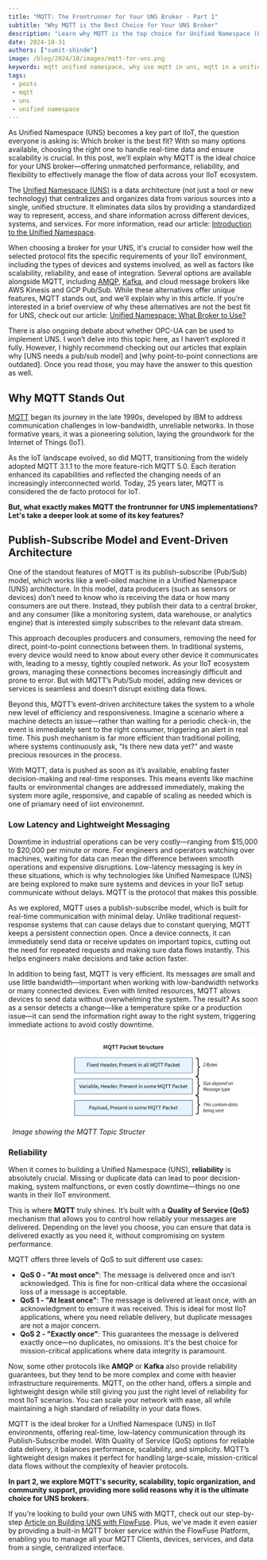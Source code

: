 ```yaml
---
title: "MQTT: The Frontrunner for Your UNS Broker - Part 1" 
subtitle: "Why MQTT is the Best Choice for Your UNS Broker"
description: "Learn why MQTT is the top choice for Unified Namespace (UNS) brokers and explore the ideal platform that simplifies the connection of devices and services while providing a reliable MQTT broker service."
date: 2024-10-31
authors: ["sumit-shinde"]
image: /blog/2024/10/images/mqtt-for-uns.png
keywords: mqtt unified namespace, why use mqtt in uns, mqtt in a unified namespace, mqtt data modeling UNS, best protocols for UNS IoT, implementing UNS with MQTT, unified namespace protocols
tags: 
 - posts
 - mqtt
 - uns
 - unified namespace
---
```


As Unified Namespace (UNS) becomes a key part of IIoT, the question everyone is asking is: Which broker is the best fit? With so many options available, choosing the right one to handle real-time data and ensure scalability is crucial. In this post, we’ll explain why MQTT is the ideal choice for your UNS broker—offering unmatched performance, reliability, and flexibility to effectively manage the flow of data across your IIoT ecosystem.

<!--more-->

The [Unified Namespace (UNS)](/solutions/uns/) is a data architecture (not just a tool or new technology) that centralizes and organizes data from various sources into a single, unified structure. It eliminates data silos by providing a standardized way to represent, access, and share information across different devices, systems, and services. For more information, read our article: [Introduction to the Unified Namespace](/blog/2023/12/introduction-to-unified-namespace/).

When choosing a broker for your UNS, it's crucial to consider how well the selected protocol fits the specific requirements of your IIoT environment, including the types of devices and systems involved, as well as factors like scalability, reliability, and ease of integration. Several options are available alongside MQTT, including [AMQP](/node-red/protocol/amqp/), [Kafka](/blog/2024/03/using-kafka-with-node-red/), and cloud message brokers like AWS Kinesis and GCP Pub/Sub. While these alternatives offer unique features, MQTT stands out, and we’ll explain why in this article. If you’re interested in a brief overview of why these alternatives are not the best fit for UNS, check out our article: [Unified Namespace: What Broker to Use?](https://flowfuse.com/blog/2024/01/unified-namespace-what-broker/)

There is also ongoing debate about whether OPC-UA can be used to implement UNS. I won’t delve into this topic here, as I haven’t explored it fully. However, I highly recommend checking out our articles that explain why [UNS needs a pub/sub model] and [why point-to-point connections are outdated]. Once you read those, you may have the answer to this question as well.

## Why MQTT Stands Out

[MQTT](/node-red/protocol/mqtt/) began its journey in the late 1990s, developed by IBM to address communication challenges in low-bandwidth, unreliable networks. In those formative years, it was a pioneering solution, laying the groundwork for the Internet of Things (IoT).

As the IoT landscape evolved, so did MQTT, transitioning from the widely adopted MQTT 3.1.1 to the more feature-rich MQTT 5.0. Each iteration enhanced its capabilities and reflected the changing needs of an increasingly interconnected world. Today, 25 years later, MQTT is considered the de facto protocol for IoT.

**But, what exactly makes MQTT the frontrunner for UNS implementations? Let's take a deeper look at some of its key features?**

## Publish-Subscribe Model and Event-Driven Architecture

One of the standout features of MQTT is its publish-subscribe (Pub/Sub) model, which works like a well-oiled machine in a Unified Namespace (UNS) architecture. In this model, data producers (such as sensors or devices) don’t need to know who is receiving the data or how many consumers are out there. Instead, they publish their data to a central broker, and any consumer (like a monitoring system, data warehouse, or analytics engine) that is interested simply subscribes to the relevant data stream.

This approach decouples producers and consumers, removing the need for direct, point-to-point connections between them. In traditional systems, every device would need to know about every other device it communicates with, leading to a messy, tightly coupled network. As your IIoT ecosystem grows, managing these connections becomes increasingly difficult and prone to error. But with MQTT’s Pub/Sub model, adding new devices or services is seamless and doesn’t disrupt existing data flows.

Beyond this, MQTT’s event-driven architecture takes the system to a whole new level of efficiency and responsiveness. Imagine a scenario where a machine detects an issue—rather than waiting for a periodic check-in, the event is immediately sent to the right consumer, triggering an alert in real time. This push mechanism is far more efficient than traditional polling, where systems continuously ask, “Is there new data yet?” and waste precious resources in the process.

With MQTT, data is pushed as soon as it’s available, enabling faster decision-making and real-time responses. This means events like machine faults or environmental changes are addressed immediately, making the system more agile, responsive, and capable of scaling as needed which is one of priamary need of iiot environemnt.

### Low Latency and Lightweight Messaging

Downtime in industrial operations can be very costly—ranging from $15,000 to $20,000 per minute or more. For engineers and operators watching over machines, waiting for data can mean the difference between smooth operations and expensive disruptions. Low-latency messaging is key in these situations, which is why technologies like Unified Namespace (UNS) are being explored to make sure systems and devices in your IIoT setup communicate without delays. MQTT is the protocol that makes this possible.

As we explored, MQTT uses a publish-subscribe model, which is built for real-time communication with minimal delay. Unlike traditional request-response systems that can cause delays due to constant querying, MQTT keeps a persistent connection open. Once a device connects, it can immediately send data or receive updates on important topics, cutting out the need for repeated requests and making sure data flows instantly. This helps engineers make decisions and take action faster.

In addition to being fast, MQTT is very efficient. Its messages are small and use little bandwidth—important when working with low-bandwidth networks or many connected devices. Even with limited resources, MQTT allows devices to send data without overwhelming the system. The result? As soon as a sensor detects a change—like a temperature spike or a production issue—it can send the information right away to the right system, triggering immediate actions to avoid costly downtime.

![MQTT Topic structure](./images/mqtt-packate-size.png)  
_Image showing the MQTT Topic Structer_

### Reliability

When it comes to building a Unified Namespace (UNS), **reliability** is absolutely crucial. Missing or duplicate data can lead to poor decision-making, system malfunctions, or even costly downtime—things no one wants in their IIoT environment.

This is where **MQTT** truly shines. It’s built with a **Quality of Service (QoS)** mechanism that allows you to control how reliably your messages are delivered. Depending on the level you choose, you can ensure that data is delivered exactly as you need it, without compromising on system performance.

MQTT offers three levels of QoS to suit different use cases:

- **QoS 0 - "At most once"**: The message is delivered once and isn’t acknowledged. This is fine for non-critical data where the occasional loss of a message is acceptable.
- **QoS 1 - "At least once"**: The message is delivered at least once, with an acknowledgment to ensure it was received. This is ideal for most IIoT applications, where you need reliable delivery, but duplicate messages are not a major concern.
- **QoS 2 - "Exactly once"**: This guarantees the message is delivered exactly once—no duplicates, no omissions. It's the best choice for mission-critical applications where data integrity is paramount.

Now, some other protocols like **AMQP** or **Kafka** also provide reliability guarantees, but they tend to be more complex and come with heavier infrastructure requirements. MQTT, on the other hand, offers a simple and lightweight design while still giving you just the right level of reliability for most IIoT scenarios. You can scale your network with ease, all while maintaining a high standard of reliability in your data flows.

MQTT is the ideal broker for a Unified Namespace (UNS) in IIoT environments, offering real-time, low-latency communication through its Publish-Subscribe model. With Quality of Service (QoS) options for reliable data delivery, it balances performance, scalability, and simplicity. MQTT’s lightweight design makes it perfect for handling large-scale, mission-critical data flows without the complexity of heavier protocols.

**In part 2, we explore MQTT's security, scalability, topic organization, and community support, providing more solid reasons why it is the ultimate choice for UNS brokers.**

If you're looking to build your own UNS with MQTT, check out our step-by-step [Article on Building UNS with FlowFuse](/blog/2024/11/building-uns-with-flowfuse/). Plus, we've made it even easier by providing a built-in MQTT broker service within the FlowFuse Platform, enabling you to manage all your MQTT Clients, devices, services, and data from a single, centralized interface.
